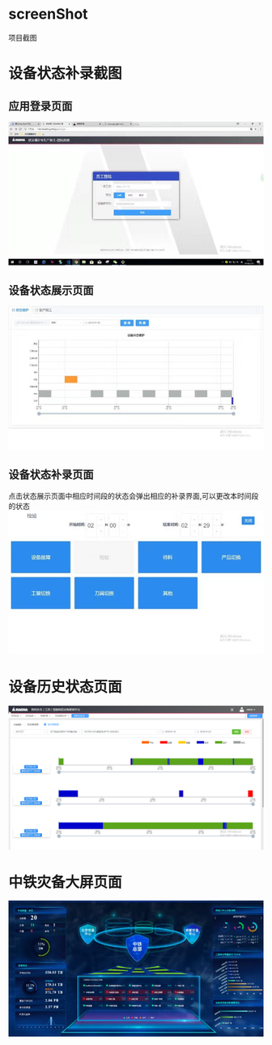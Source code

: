 # screenShot
项目截图

# 设备状态补录截图
## 应用登录页面
![Alt text](https://github.com/tiantongxue1216/screenShot/raw/master/picture/login.jpg)<br>

## 设备状态展示页面
![Alt text](https://github.com/tiantongxue1216/screenShot/raw/master/picture/bulu.jpg)<br>

## 设备状态补录页面
点击状态展示页面中相应时间段的状态会弹出相应的补录界面,可以更改本时间段的状态<br>
![Alt text](https://github.com/tiantongxue1216/screenShot/raw/master/picture/bulu2.jpg)<br>

# 设备历史状态页面
![Alt text](https://github.com/tiantongxue1216/screenShot/raw/master/picture/historySta.jpg)<br>

# 中铁灾备大屏页面
![Alt text](https://github.com/tiantongxue1216/screenShot/raw/master/picture/zaibei.jpg)<br>






